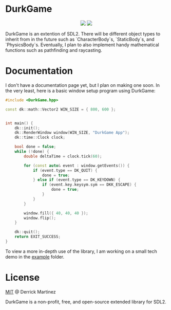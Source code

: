 # DurkGame
<p align="center">
  <img src="https://img.shields.io/badge/license-MIT-blue.svg">
  <a href="https://app.codacy.com/gh/durkisneer1/DurkGame/dashboard?utm_source=gh&utm_medium=referral&utm_content=&utm_campaign=Badge_grade"><img src="https://app.codacy.com/project/badge/Grade/17028e01d32f4441be4bd5e37edb94ce"/></a>
</p>
DurkGame is an extention of SDL2. There will be different object types to inherit from in the future such as `CharacterBody`s, `StaticBody`s, and `PhysicsBody`s. Eventually, I plan to also implement handy mathematical functions such as pathfinding and raycasting.

# Documentation
I don't have a documentation page yet, but I plan on making one soon.
In the very least, here is a basic window setup program using DurkGame:
```c++
#include <DurkGame.hpp>

const dk::math::Vector2 WIN_SIZE = { 800, 600 };


int main() {
    dk::init();
    dk::RenderWindow window(WIN_SIZE, "DurkGame App");
    dk::time::Clock clock;

    bool done = false;
    while (!done) {
        double deltaTime = clock.tick(60);

        for (const auto& event : window.getEvents()) {
            if (event.type == DK_QUIT) {
                done = true;
            } else if (event.type == DK_KEYDOWN) {
                if (event.key.keysym.sym == DKK_ESCAPE) {
                    done = true;
                }
            }
        }

        window.fill({ 40, 40, 40 });
        window.flip();
    }

    dk::quit();
    return EXIT_SUCCESS;
}
```
To view a more in-depth use of the library, I am working on a small tech demo in the [example](https://github.com/durkisneer1/DurkGame/tree/main/example) folder.

# License
[MIT](LICENSE) @ Derrick Martinez

DurkGame is a non-profit, free, and open-source extended library for SDL2.

